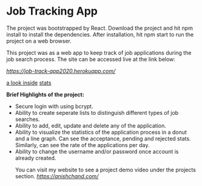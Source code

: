 <h1>Job Tracking App</h1>

The project was bootstrapped by React. Download the project and hit npm install to install the dependencies. After installation, hit npm start to run the project on a web browser.

This project was as a web app to keep track of job applications during the job search process. The site can be accessed live at the link below: 

<i>https://job-track-app2020.herokuapp.com/</i>

[a look inside](/jobtrack.png)
[stats](/jobtrack2.png)


**Brief Highlights of the project:**
<ul>
<li>Secure login with using bcrypt. </li>

<li>Ability to create seperate lists to distinguish different types of job searches.</li>

<li>Ability to add, edit, update and delete any of the application.</li>

<li>Ability to visualize the statistics of the application process in a donut and a line graph. Can see the acceptance, pending and rejected stats. Similarly, can see the rate of the applications per day.</li>

<li> Ability to change the username and/or password once account is already created.</li>

You can visit my website to see a project demo video under the projects section.
<i>https://anishchand.com/</i>
